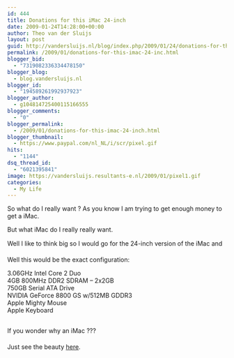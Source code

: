 ```yaml
---
id: 444
title: Donations for this iMac 24-inch
date: 2009-01-24T14:28:00+00:00
author: Theo van der Sluijs
layout: post
guid: http://vandersluijs.nl/blog/index.php/2009/01/24/donations-for-this-imac-24-inc/
permalink: /2009/01/donations-for-this-imac-24-inc.html
blogger_bid:
  - "7319082336334478150"
blogger_blog:
  - blog.vandersluijs.nl
blogger_id:
  - "194589261992937923"
blogger_author:
  - g104814725400115166555
blogger_comments:
  - "0"
blogger_permalink:
  - /2009/01/donations-for-this-imac-24-inch.html
blogger_thumbnail:
  - https://www.paypal.com/nl_NL/i/scr/pixel.gif
hits:
  - "1144"
dsq_thread_id:
  - "6021395841"
image: https://vandersluijs.resultants-e.nl/2009/01/pixel1.gif
categories:
  - My Life
---
```

So what do I really want ? As you know I am trying to get enough money to get a iMac.

But what iMac do I really really want.

Well I like to think big so I would go for the 24-inch version of the iMac and 

<a name="more"></a>

Well this would be the exact configuration:

3.06GHz Intel Core 2 Duo  
4GB 800MHz DDR2 SDRAM &#8211; 2x2GB  
750GB Serial ATA Drive  
NVIDIA GeForce 8800 GS w/512MB GDDR3  
Apple Mighty Mouse  
Apple Keyboard

<img alt="" src="https://www.paypal.com/nl_NL/i/scr/pixel.gif" width="1" height="1" border="0" />

If you wonder why an iMac ???

Just see the beauty [here](http://www.apple.com/imac/ "Donate for an iMac").